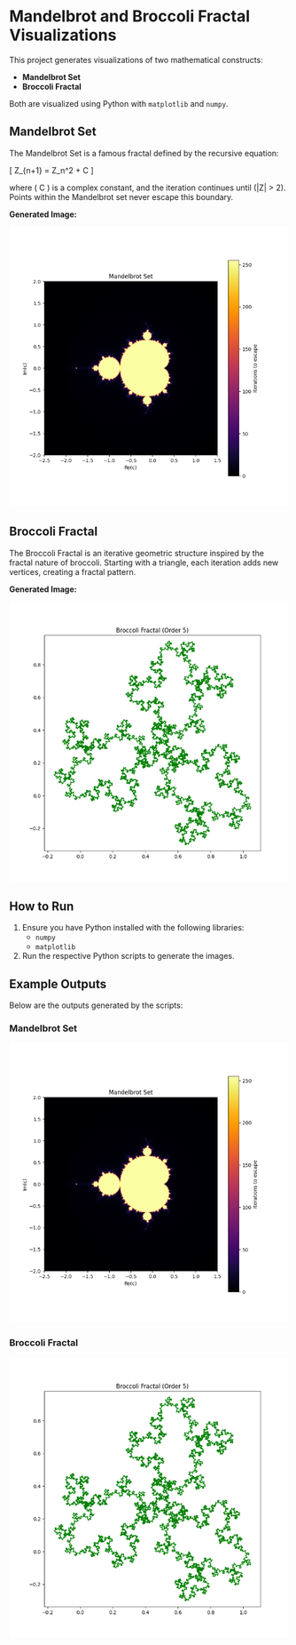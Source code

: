 # Mandelbrot and Broccoli Fractal Visualizations

This project generates visualizations of two mathematical constructs:
- **Mandelbrot Set**
- **Broccoli Fractal**

Both are visualized using Python with `matplotlib` and `numpy`.

## Mandelbrot Set

The Mandelbrot Set is a famous fractal defined by the recursive equation:

\[ Z_{n+1} = Z_n^2 + C \]

where \( C \) is a complex constant, and the iteration continues until \(|Z| > 2\). Points within the Mandelbrot set never escape this boundary.

**Generated Image:**

![Mandelbrot Set](mandelbrot_set.png)

## Broccoli Fractal

The Broccoli Fractal is an iterative geometric structure inspired by the fractal nature of broccoli. Starting with a triangle, each iteration adds new vertices, creating a fractal pattern.

**Generated Image:**

![Broccoli Fractal](broccoli_fractal.png)

## How to Run

1. Ensure you have Python installed with the following libraries:
   - `numpy`
   - `matplotlib`
2. Run the respective Python scripts to generate the images.

## Example Outputs

Below are the outputs generated by the scripts:

### Mandelbrot Set

![Mandelbrot Set](mandelbrot_set.png)

### Broccoli Fractal

![Broccoli Fractal](broccoli_fractal.png)
